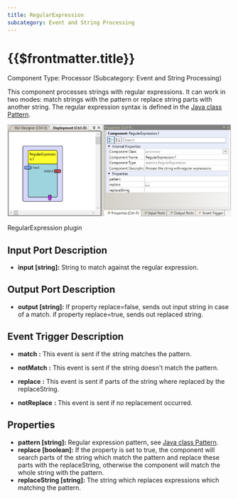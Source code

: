 ```yaml
---
title: RegularExpression
subcategory: Event and String Processing
---
```


# {{$frontmatter.title}}

Component Type: Processor (Subcategory: Event and String Processing)

This component processes strings with regular expressions. It can work in two modes: match strings with the pattern or replace string parts with another string. The regular expression syntax is defined in the [Java class Pattern][1].

![Screenshot: RegularExpression plugin](./img/regularexpression.jpg "Screenshot: RegularExpression plugin")

RegularExpression plugin

## Input Port Description

- **input \[string\]:** String to match against the regular expression.

## Output Port Description

- **output \[string\]:** If property replace=false, sends out input string in case of a match. if property replace=true, sends out replaced string.

## Event Trigger Description

- **match** **:** This event is sent if the string matches the pattern.

- **notMatch** **:** This event is sent if the string doesn't match the pattern.

- **replace** **:** This event is sent if parts of the string where replaced by the replaceString.

- **notReplace** **:** This event is sent if no replacement occurred.

## Properties

- **pattern \[string\]:** Regular expression pattern, see [Java class Pattern][2].
- **replace \[boolean\]:** If the property is set to true, the component will search parts of the string which match the pattern and replace these parts with the replaceString, otherwise the component will match the whole string with the pattern.
- **replaceString \[string\]:** The string which replaces expressions which matching the pattern.

[1]: https://docs.oracle.com/javase/7/docs/api/java/util/regex/Pattern.html
[2]: https://docs.oracle.com/javase/7/docs/api/java/util/regex/Pattern.html
